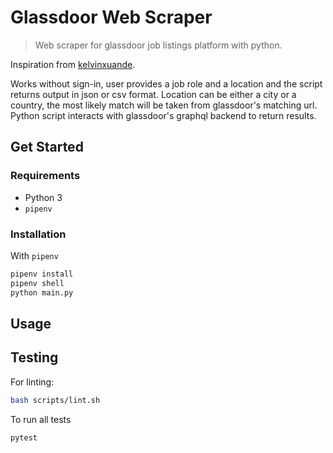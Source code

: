 # Glassdoor Web Scraper
> Web scraper for glassdoor job listings platform with python.

Inspiration from [kelvinxuande](https://github.com/kelvinxuande/glassdoor-scraper).

Works without sign-in, user provides a job role and a location and the script returns output in json or csv format.
Location can be either a city or a country, the most likely match will be taken from glassdoor's matching url.
Python script interacts with glassdoor's graphql backend to return results.

## Get Started

### Requirements

- Python 3
- `pipenv`

### Installation

With `pipenv`
```bash
pipenv install
pipenv shell
python main.py
```

## Usage

## Testing

For linting:
```bash
bash scripts/lint.sh
```

To run all tests
```bash
pytest
```